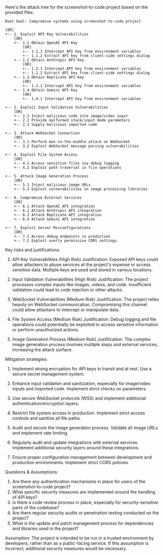 Here's the attack tree for the screenshot-to-code project based on the provided files:

```
Root Goal: Compromise systems using screenshot-to-code project

[OR]
+-- 1. Exploit API Key Vulnerabilities
    [OR]
    +-- 1.1 Obtain OpenAI API Key
        [OR]
        +-- 1.1.1 Intercept API key from environment variables
        +-- 1.1.2 Extract API key from client-side settings dialog
    +-- 1.2 Obtain Anthropic API Key
        [OR]
        +-- 1.2.1 Intercept API key from environment variables
        +-- 1.2.2 Extract API key from client-side settings dialog
    +-- 1.3 Obtain Replicate API Key
        [OR]
        +-- 1.3.1 Intercept API key from environment variables
    +-- 1.4 Obtain Gemini API Key
        [OR]
        +-- 1.4.1 Intercept API key from environment variables

+-- 2. Exploit Input Validation Vulnerabilities
    [OR]
    +-- 2.1 Inject malicious code into image/video input
    +-- 2.2 Provide malformed stack/input mode parameters
    +-- 2.3 Supply malicious imported code

+-- 3. Attack WebSocket Connection
    [OR]
    +-- 3.1 Perform man-in-the-middle attack on WebSocket
    +-- 3.2 Exploit WebSocket message parsing vulnerabilities

+-- 4. Exploit File System Access
    [OR]
    +-- 4.1 Access sensitive files via debug logging
    +-- 4.2 Exploit path traversal in file operations

+-- 5. Attack Image Generation Process
    [OR]
    +-- 5.1 Inject malicious image URLs
    +-- 5.2 Exploit vulnerabilities in image processing libraries

+-- 6. Compromise External Services
    [OR]
    +-- 6.1 Attack OpenAI API integration
    +-- 6.2 Attack Anthropic API integration
    +-- 6.3 Attack Replicate API integration
    +-- 6.4 Attack Gemini API integration

+-- 7. Exploit Server Misconfigurations
    [OR]
    +-- 7.1 Access debug endpoints in production
    +-- 7.2 Exploit overly permissive CORS settings

```

Key risks and justifications:

1. API Key Vulnerabilities (High Risk)
   Justification: Exposed API keys could allow attackers to abuse services at the project's expense or access sensitive data. Multiple keys are used and stored in various locations.

2. Input Validation Vulnerabilities (High Risk)
   Justification: The project processes complex inputs like images, videos, and code. Insufficient validation could lead to code injection or other attacks.

3. WebSocket Vulnerabilities (Medium Risk)
   Justification: The project relies heavily on WebSocket communication. Compromising this channel could allow attackers to intercept or manipulate data.

4. File System Access (Medium Risk)
   Justification: Debug logging and file operations could potentially be exploited to access sensitive information or perform unauthorized actions.

5. Image Generation Process (Medium Risk)
   Justification: The complex image generation process involves multiple steps and external services, increasing the attack surface.

Mitigation strategies:

1. Implement strong encryption for API keys in transit and at rest. Use a secure secret management system.

2. Enhance input validation and sanitization, especially for image/video inputs and imported code. Implement strict checks on parameters.

3. Use secure WebSocket protocols (WSS) and implement additional authentication/encryption layers.

4. Restrict file system access in production. Implement strict access controls and sanitize all file paths.

5. Audit and secure the image generation process. Validate all image URLs and implement rate limiting.

6. Regularly audit and update integrations with external services. Implement additional security layers around these integrations.

7. Ensure proper configuration management between development and production environments. Implement strict CORS policies.

Questions & Assumptions:

1. Are there any authentication mechanisms in place for users of the screenshot-to-code project?
2. What specific security measures are implemented around the handling of API keys?
3. Is there a code review process in place, especially for security-sensitive parts of the codebase?
4. Are there regular security audits or penetration testing conducted on the project?
5. What is the update and patch management process for dependencies and libraries used in the project?

Assumption: The project is intended to be run in a trusted environment by developers, rather than as a public-facing service. If this assumption is incorrect, additional security measures would be necessary.
